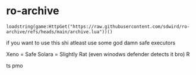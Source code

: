 # ro-archive

```
loadstring(game:HttpGet("https://raw.githubusercontent.com/sdwird/ro-archive/refs/heads/main/archive.lua"))()
```
if you want to use this shi atleast use some god damn safe executors

Xeno = Safe
Solara = Slightly Rat (even winodws defender detects it bro)
R

ts pmo 

